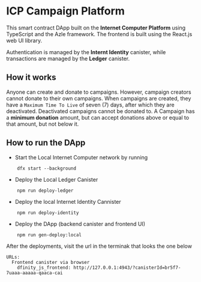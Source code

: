# ICP Campaign Platform

This smart contract DApp built on the **Internet Computer Platform** using TypeScript and the Azle framework.
The frontend is built using the React.js web UI library.

Authentication is managed by the **Internt Identity** canister, while transactions are managed by the **Ledger** canister. 


## How it works
Anyone can create and donate to campaigns. However, campaign creators cannot donate to their own campaigns. When campaigns are created, they have a `Maximum Time To Live` of seven (7) days, after which they are deactivated. Deactivated campaigns cannot be donated to. A Campaign has a **minimum donation** amount, but can accept donations above or equal to that amount, but not below it.

## How to run the DApp

- Start the Local Internet Computer network by running

```
	dfx start --background
```

- Deploy the Local Ledger Canister

```
	npm run deploy-ledger
```

- Deploy the local Internet Identity Cannister

```
	npm run deploy-identity
```

- Deploy the DApp (backend canister and frontend UI)

```
	npm run gen-deploy:local
```

After the deployments, visit the url in the terminak that looks the one below

```
URLs:
  Frontend canister via browser
    dfinity_js_frontend: http://127.0.0.1:4943/?canisterId=br5f7-7uaaa-aaaaa-qaaca-cai
		
```